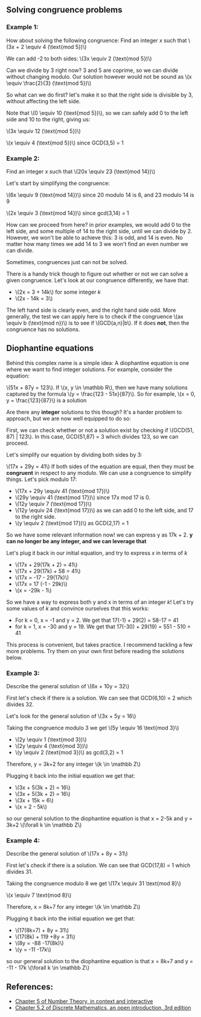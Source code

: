 ## Solving congruence problems

### Example 1:

How about solving the following congruence: Find an integer *x* such that \\(3x + 2 \equiv 4 (\text{mod 5})\\)

We can add -2 to both sides: \\(3x \equiv 2 (\text{mod 5})\\)

Can we divide by 3 right now? 3 and 5 are coprime, so we can divide without changing modulo. Our solution however would not be sound as \\(x \equiv \frac{2}{3} (\text{mod 5})\\)

So what can we do first? let's make it so that the right side is divisible by 3, without affecting the left side. 

Note that \\(0 \equiv 10 (\text{mod 5})\\), so we can safely add 0 to the left side and 10 to the right, giving us:

\\(3x \equiv 12 (\text{mod 5})\\)

\\(x \equiv 4 (\text{mod 5})\\) since GCD(3,5) = 1

### Example 2:
Find an integer *x* such that \\(20x \equiv 23 (\text{mod 14})\\)

Let's start by simplifying the congruence:

\\(6x \equiv 9 (\text{mod 14})\\) since 20 modulo 14 is 6, and 23 modulo 14 is 9

\\(2x \equiv 3 (\text{mod 14})\\) since gcd(3,14) = 1

How can we proceed from here? in prior examples, we would add 0 to the left side, and some multiple of 14 to the right side, until we can divide by 2. However, we won't be able to achieve this: 3 is odd, and 14 is even. No matter how many times we add 14 to 3 we won't find an even number we can divide. 

Sometimes, congruences just can not be solved.

There is a handy trick though to figure out whether or not we can solve a given congruence. Let's look at our congruence differently, we have that:

- \\(2x = 3 + 14k\\) for some integer *k*
- \\(2x - 14k = 3\\)

The left hand side is clearly even, and the right hand side odd. More generally, the test we can apply here is to check if the congruence \\(ax \equiv b (\text{mod n})\\) is to see if \\(GCD(a,n)|b\\). If it does **not**, then the congruence has no solutions.

## Diophantine equations

Behind this complex name is a simple idea: A diophantine equation is one where we want to find integer solutions. For example, consider the equation:

\\(51x + 87y = 123\\). If \\(x, y \in \mathbb R\\), then we have many solutions captured by the formula \\(y = \frac{123 - 51x}{87}\\). So for example, \\(x = 0, y = \frac{123}{87}\\) is a solution

Are there any **integer** solutions to this though? It's a harder problem to approach, but we are now well equipped to do so:

First, we can check whether or not a solution exist by checking if \\(GCD(51, 87) | 123\\). In this case, GCD(51,87) = 3 which divides 123, so we can proceed.

Let's simplify our equation by dividing both sides by 3:

\\(17x + 29y = 41\\) 
If both sides of the equation are equal, then they must be **congruent** in respect to any modulo. We can use a congruence to simplify things. Let's pick modulo 17:

- \\(17x + 29y \equiv 41 (\text{mod 17})\\) 
- \\(29y \equiv 41 (\text{mod 17})\\) since 17x mod 17 is 0.
- \\(12y \equiv 7 (\text{mod 17})\\)
- \\(12y \equiv 24 (\text{mod 17})\\) as we can add 0 to the left side, and 17 to the right side.
- \\(y \equiv 2 (\text{mod 17})\\) as GCD(2,17) = 1

So we have some relevant information now! we can express y as 17k + 2. **y can no longer be any integer, and we can leverage that**

Let's plug it back in our initial equation, and try to express *x* in terms of *k*

- \\(17x + 29(17k + 2) = 41\\) 
- \\(17x + 29(17k) + 58 = 41\\)
- \\(17x = -17 - 29(17k)\\)
- \\(17x = 17 (-1 - 29k)\\)
- \\(x = -29k - 1\\)

So we have a way to express both y and x in terms of an integer *k*! Let's try some values of *k* and convince ourselves that this works:

- For k = 0, x = -1 and y = 2. We get that 17(-1) + 29(2) = 58-17 = 41
- for k = 1, x = -30 and y = 19. We get that 17(-30) + 29(19) = 551 - 510 = 41

This process is convenient, but takes practice. I recommend tackling a few more problems. Try them on your own first before reading the solutions below. 

### Example 3:
Describe the general solution of \\(6x + 10y = 32\\)

First let's check if there is a solution. We can see that GCD(6,10) = 2 which divides 32.

Let's look for the general solution of \\(3x + 5y = 16\\)

Taking the congruence modulo 3 we get \\(5y \equiv 16 \text{mod 3}\\)

- \\(2y \equiv 1 (\text{mod 3})\\)
- \\(2y \equiv 4 (\text{mod 3})\\)
- \\(y \equiv 2 (\text{mod 3})\\) as gcd(3,2) = 1

Therefore, y = 3k+2 for any integer \\(k \in \mathbb Z\\)

Plugging it back into the initial equation we get that:

- \\(3x + 5(3k + 2) = 16\\)
- \\(3x + 5(3k + 2) = 16\\)
- \\(3x + 15k = 6\\)
- \\(x = 2 - 5k\\)

so our general solution to the diophantine equation is that x = 2-5k and y = 3k+2 \\(\forall k \in \mathbb Z\\)

### Example 4:
Describe the general solution of \\(17x + 8y = 31\\)

First let's check if there is a solution. We can see that GCD(17,8) = 1 which divides 31.

Taking the congruence modulo 8 we get \\(17x \equiv 31 \text{mod 8}\\)

\\(x \equiv 7 \text{mod 8}\\)

Therefore, x = 8k+7 for any integer \\(k \in \mathbb Z\\)

Plugging it back into the initial equation we get that:

- \\(17(8k+7) + 8y = 31\\)
- \\(17(8k) + 119 +8y = 31\\)
- \\(8y = -88 -17(8k)\\)
- \\(y = -11 -17k\\)

so our general solution to the diophantine equation is that x = 8k+7 and y = -11 - 17k \\(\forall k \in \mathbb Z\\)

## References:

- [Chapter 5 of Number Theory, in context and interactive](https://math.gordon.edu/ntic/ntic/section-div-alg.html)
- [Chapter 5.2 of Discrete Mathematics, an open introduction, 3rd edition](https://discrete.openmathbooks.org/dmoi3/sec_addtops-numbth.html)